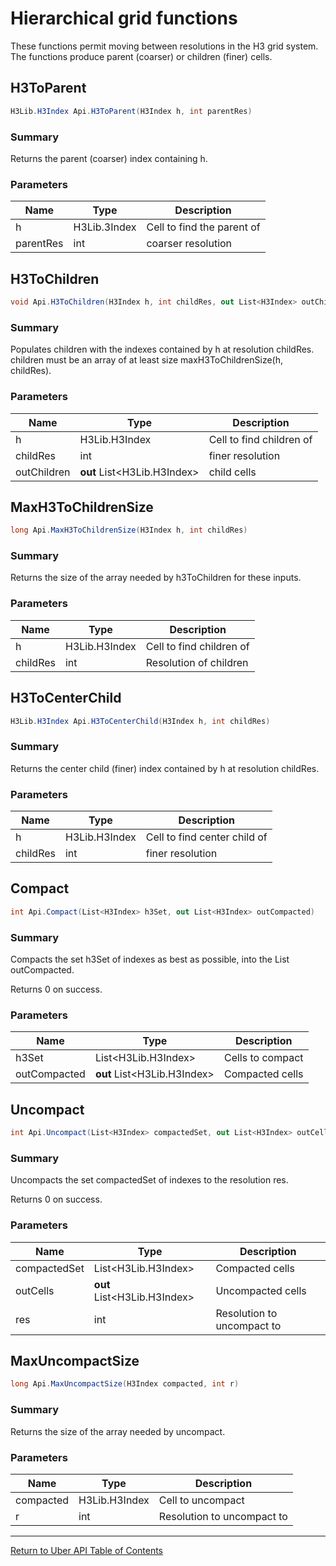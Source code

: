 # Hierarchical grid functions

These functions permit moving between resolutions in
the H3 grid system. The functions produce parent
(coarser) or children (finer) cells.

## H3ToParent
```c#
H3Lib.H3Index Api.H3ToParent(H3Index h, int parentRes)
```
### Summary
Returns the parent (coarser) index containing h.
### Parameters
| Name | Type | Description |
|------|------|-------------|
|h|H3Lib.3Index|Cell to find the parent of|
|parentRes|int|coarser resolution|

## H3ToChildren
```c#
void Api.H3ToChildren(H3Index h, int childRes, out List<H3Index> outChildren)
```
### Summary
Populates children with the indexes contained by h at resolution
childRes. children must be an array of at least size
maxH3ToChildrenSize(h, childRes).
### Parameters
| Name | Type | Description |
|------|------|-------------|
|h|H3Lib.H3Index|Cell to find children of|
|childRes|int|finer resolution|
|outChildren|**out** List&lt;H3Lib.H3Index&gt;|child cells|

## MaxH3ToChildrenSize
```c#
long Api.MaxH3ToChildrenSize(H3Index h, int childRes)
```
### Summary
Returns the size of the array needed by h3ToChildren for these inputs.
### Parameters
| Name | Type | Description |
|------|------|-------------|
|h|H3Lib.H3Index|Cell to find children of|
|childRes|int|Resolution of children|

## H3ToCenterChild
```c#
H3Lib.H3Index Api.H3ToCenterChild(H3Index h, int childRes)
```
### Summary
Returns the center child (finer) index contained by h at resolution
childRes.
### Parameters
| Name | Type | Description |
|------|------|-------------|
|h|H3Lib.H3Index|Cell to find center child of|
|childRes|int|finer resolution|

## Compact
```c#
int Api.Compact(List<H3Index> h3Set, out List<H3Index> outCompacted)
```
### Summary
Compacts the set h3Set of indexes as best as possible, into the List
outCompacted. 

Returns 0 on success.
### Parameters
| Name | Type | Description |
|------|------|-------------|
|h3Set|List&lt;H3Lib.H3Index&gt;|Cells to compact|
|outCompacted|**out** List&lt;H3Lib.H3Index&gt;|Compacted cells|

## Uncompact
```c#
int Api.Uncompact(List<H3Index> compactedSet, out List<H3Index> outCells, int res)
```
### Summary
Uncompacts the set compactedSet of indexes to the resolution res.

Returns 0 on success.
### Parameters
| Name | Type | Description |
|------|------|-------------|
|compactedSet|List&lt;H3Lib.H3Index&gt;|Compacted cells|
|outCells|**out** List&lt;H3Lib.H3Index&gt;|Uncompacted cells|
|res|int|Resolution to uncompact to|

## MaxUncompactSize
```c#
long Api.MaxUncompactSize(H3Index compacted, int r)
```
### Summary
Returns the size of the array needed by uncompact.
### Parameters
| Name | Type | Description |
|------|------|-------------|
|compacted|H3Lib.H3Index|Cell to uncompact|
|r|int|Resolution to uncompact to|

<hr>

[Return to Uber API Table of Contents](Uber-Api.md)
